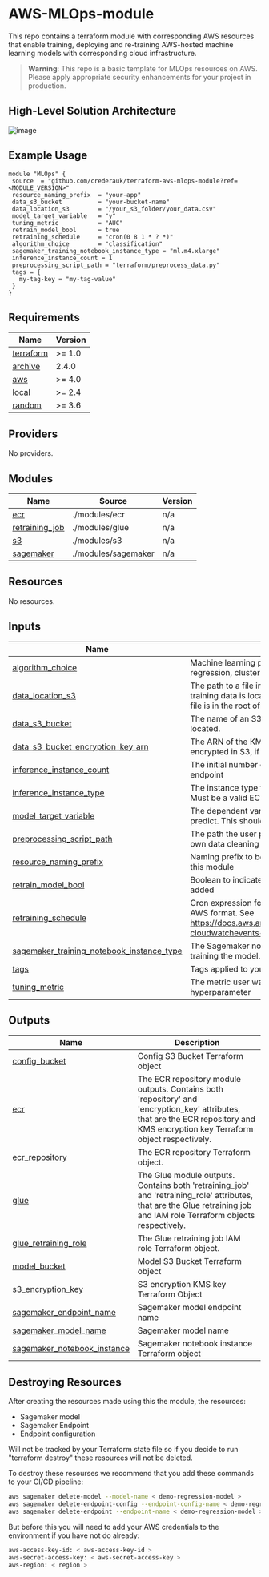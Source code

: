 # AWS-MLOps-module
This repo contains a terraform module with corresponding AWS resources that enable training, deploying and re-training AWS-hosted machine learning models with corresponding cloud infrastructure.

>  **Warning**: This repo is a basic template for MLOps resources on AWS. Please apply appropriate security enhancements for your project in production.

## High-Level Solution Architecture
![image](https://github.com/konradbachusz/AWS-MLOps-module/assets/104912687/12c4f1a0-573b-44a0-98f2-1256be64d19a)


## Example Usage
 ```
module "MLOps" {
  source  = "github.com/crederauk/terraform-aws-mlops-module?ref=<MODULE_VERSION>"
  resource_naming_prefix  = "your-app"
  data_s3_bucket          = "your-bucket-name"
  data_location_s3        = "/your_s3_folder/your_data.csv"
  model_target_variable   = "y"
  tuning_metric           = "AUC"
  retrain_model_bool      = true
  retraining_schedule     = "cron(0 8 1 * ? *)"
  algorithm_choice        = "classification"
  sagemaker_training_notebook_instance_type = "ml.m4.xlarge"
  inference_instance_count = 1
  preprocessing_script_path = "terraform/preprocess_data.py"
  tags = {
    my-tag-key = "my-tag-value"
  }
} 
```

<!-- BEGIN_TF_DOCS -->
## Requirements

| Name | Version |
|------|---------|
| <a name="requirement_terraform"></a> [terraform](#requirement\_terraform) | >= 1.0 |
| <a name="requirement_archive"></a> [archive](#requirement\_archive) | 2.4.0 |
| <a name="requirement_aws"></a> [aws](#requirement\_aws) | >= 4.0 |
| <a name="requirement_local"></a> [local](#requirement\_local) | >= 2.4 |
| <a name="requirement_random"></a> [random](#requirement\_random) | >= 3.6 |

## Providers

No providers.

## Modules

| Name | Source | Version |
|------|--------|---------|
| <a name="module_ecr"></a> [ecr](#module\_ecr) | ./modules/ecr | n/a |
| <a name="module_retraining_job"></a> [retraining\_job](#module\_retraining\_job) | ./modules/glue | n/a |
| <a name="module_s3"></a> [s3](#module\_s3) | ./modules/s3 | n/a |
| <a name="module_sagemaker"></a> [sagemaker](#module\_sagemaker) | ./modules/sagemaker | n/a |

## Resources

No resources.

## Inputs

| Name | Description | Type | Default | Required |
|------|-------------|------|---------|:--------:|
| <a name="input_algorithm_choice"></a> [algorithm\_choice](#input\_algorithm\_choice) | Machine learning problem type e.g classification, regression, clustering, anomaly, time\_series | `string` | n/a | yes |
| <a name="input_data_location_s3"></a> [data\_location\_s3](#input\_data\_location\_s3) | The path to a file in the data S3 bucket within which training data is located. Should be in the format /<path>/<filename>. If the file is in the root of the bucket, this should be set to /<filename> only. | `string` | n/a | yes |
| <a name="input_data_s3_bucket"></a> [data\_s3\_bucket](#input\_data\_s3\_bucket) | The name of an S3 bucket within which training data is located. | `string` | n/a | yes |
| <a name="input_data_s3_bucket_encryption_key_arn"></a> [data\_s3\_bucket\_encryption\_key\_arn](#input\_data\_s3\_bucket\_encryption\_key\_arn) | The ARN of the KMS key using which training data is encrypted in S3, if such a key exists. | `string` | `""` | no |
| <a name="input_inference_instance_count"></a> [inference\_instance\_count](#input\_inference\_instance\_count) | The initial number of instances to serve the model endpoint | `number` | `1` | no |
| <a name="input_inference_instance_type"></a> [inference\_instance\_type](#input\_inference\_instance\_type) | The instance type to be created for serving the model. Must be a valid EC2 instance type | `string` | `"ml.t2.medium"` | no |
| <a name="input_model_target_variable"></a> [model\_target\_variable](#input\_model\_target\_variable) | The dependent variable (or 'label') that the model aims to predict. This should be a column name in the dataset. | `string` | n/a | yes |
| <a name="input_preprocessing_script_path"></a> [preprocessing\_script\_path](#input\_preprocessing\_script\_path) | The path the user provides if they want to include their own data cleaning logic | `string` | `null` | no |
| <a name="input_resource_naming_prefix"></a> [resource\_naming\_prefix](#input\_resource\_naming\_prefix) | Naming prefix to be applied to all resources created by this module | `string` | n/a | yes |
| <a name="input_retrain_model_bool"></a> [retrain\_model\_bool](#input\_retrain\_model\_bool) | Boolean to indicate if the retraining pipeline shoud be added | `bool` | `false` | no |
| <a name="input_retraining_schedule"></a> [retraining\_schedule](#input\_retraining\_schedule) | Cron expression for the model retraining frequency in the AWS format. See https://docs.aws.amazon.com/lambda/latest/dg/services-cloudwatchevents-expressions.html for details | `string` | `""` | no |
| <a name="input_sagemaker_training_notebook_instance_type"></a> [sagemaker\_training\_notebook\_instance\_type](#input\_sagemaker\_training\_notebook\_instance\_type) | The Sagemaker notebook instance type to be created for training the model. Must be a valid EC2 instance type | `string` | `"ml.t2.medium"` | no |
| <a name="input_tags"></a> [tags](#input\_tags) | Tags applied to your resources | `map(string)` | `{}` | no |
| <a name="input_tuning_metric"></a> [tuning\_metric](#input\_tuning\_metric) | The metric user want to focus when tuning hyperparameter | `string` | n/a | yes |

## Outputs

| Name | Description |
|------|-------------|
| <a name="output_config_bucket"></a> [config\_bucket](#output\_config\_bucket) | Config S3 Bucket Terraform object |
| <a name="output_ecr"></a> [ecr](#output\_ecr) | The ECR repository module outputs. Contains both 'repository' and 'encryption\_key' attributes, that are the ECR repository and KMS encryption key Terraform object respectively. |
| <a name="output_ecr_repository"></a> [ecr\_repository](#output\_ecr\_repository) | The ECR repository Terraform object. |
| <a name="output_glue"></a> [glue](#output\_glue) | The Glue module outputs. Contains both 'retraining\_job' and 'retraining\_role' attributes, that are the Glue retraining job and IAM role Terraform objects respectively. |
| <a name="output_glue_retraining_role"></a> [glue\_retraining\_role](#output\_glue\_retraining\_role) | The Glue retraining job IAM role Terraform object. |
| <a name="output_model_bucket"></a> [model\_bucket](#output\_model\_bucket) | Model S3 Bucket Terraform object |
| <a name="output_s3_encryption_key"></a> [s3\_encryption\_key](#output\_s3\_encryption\_key) | S3 encryption KMS key Terraform Object |
| <a name="output_sagemaker_endpoint_name"></a> [sagemaker\_endpoint\_name](#output\_sagemaker\_endpoint\_name) | Sagemaker model endpoint name |
| <a name="output_sagemaker_model_name"></a> [sagemaker\_model\_name](#output\_sagemaker\_model\_name) | Sagemaker model name |
| <a name="output_sagemaker_notebook_instance"></a> [sagemaker\_notebook\_instance](#output\_sagemaker\_notebook\_instance) | Sagemaker notebook instance Terraform object |

## Destroying Resources
After creating the resources made using this the module, the resources: 
- Sagemaker model 
- Sagemaker Endpoint  
- Endpoint configuration
  
Will not be tracked by your Terraform state file so if you decide to run "terraform destroy" these resources will not be deleted.

To destroy these resourses we recommend that you add these commands to your CI/CD pipeline:

```bash
aws sagemaker delete-model --model-name < demo-regression-model >
aws sagemaker delete-endpoint-config --endpoint-config-name < demo-regression-model-config >
aws sagemaker delete-endpoint --endpoint-name < demo-regression-model >    
```

But before this you will need to add your AWS credentials to the environment if you have not do already:
```bash
aws-access-key-id: < aws-access-key-id >
aws-secret-access-key: < aws-secret-access-key >
aws-region: < region >
```
<!-- END_TF_DOCS -->
